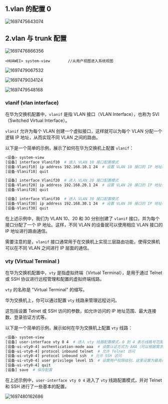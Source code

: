 ## 1.vlan 的配置 0

![1697475643074](image/华为配置2交换机配置/1697475643074.png)

## 2.vlan 与 trunk 配置

![1697476866356](image/华为配置2交换机配置/1697476866356.png)

```
<HUAWEI> system-view        //从用户视图进入系统视图
```

![1697479067532](image/华为配置2交换机配置/1697479067532.png)

![1697479034124](image/华为配置2交换机配置/1697479034124.png)

![1697479548168](image/华为配置2交换机配置/1697479548168.png)

### vlanif (vlan interface)

在华为交换机配置中，`vlanif` 是指 VLAN 接口（VLAN Interface），也称为 SVI（Switched Virtual Interface）。

`vlanif` 允许为每个 VLAN 创建一个虚拟接口，这样就可以为每个 VLAN 分配一个逻辑 IP 地址，从而实现不同 VLAN 之间的路由。

以下是一个简单的示例，展示了如何在华为交换机上配置 `vlanif`：

```bash
<设备> system-view
[设备] interface Vlanif10  # 进入 VLAN 10 接口配置模式
[设备-Vlanif10] ip address 192.168.10.1 24  # 设置 VLAN 10 接口的 IP 地址和子网掩码
[设备-Vlanif10] quit

[设备] interface Vlanif20  # 进入 VLAN 20 接口配置模式
[设备-Vlanif20] ip address 192.168.20.1 24  # 设置 VLAN 20 接口的 IP 地址和子网掩码
[设备-Vlanif20] quit

[设备] interface Vlanif30  # 进入 VLAN 30 接口配置模式
[设备-Vlanif30] ip address 192.168.30.1 24  # 设置 VLAN 30 接口的 IP 地址和子网掩码
[设备-Vlanif30] quit
```

在上述示例中，我们为 VLAN 10、20 和 30 分别创建了 `vlanif` 接口，并为每个接口分配了一个 IP 地址。这样，不同 VLAN 的设备就可以使用相应 VLAN 接口的 IP 地址进行路由通信。

需要注意的是，`vlanif` 接口通常用于在交换机上实现三层路由功能，使得交换机可以在不同 VLAN 之间进行 IP 层面的通信。

### vty (Virtual Terminal )

在华为交换机配置中，`vty` 是指虚拟终端（Virtual Terminal），是用于通过 Telnet 或 SSH 协议进行远程管理和配置的虚拟终端线路。

`vty` 的名称是 "Virtual Terminal" 的缩写。

华为交换机上，你可以通过配置 `vty` 线路来管理远程访问。

这包括设置 Telnet 或 SSH 访问的参数，如允许访问的 IP 地址范围、最大连接数、登录验证方式等。

以下是一个简单的示例，展示如何在华为交换机上配置 `vty` 线路：

```bash
<设备> system-view
[设备] user-interface vty 0 4  # 进入 vty 线路配置模式，0 到 4 表示线路号范围
[设备-ui-vty0-4] authentication-mode aaa  # 设置认证方式为 AAA（可以根据需求选择其他认证方式）
[设备-ui-vty0-4] protocol inbound telnet  # 允许 Telnet 访问
[设备-ui-vty0-4] protocol inbound ssh  # 允许 SSH 访问
[设备-ui-vty0-4] user privilege level 15  # 设置用户权限级别，这里设置为最高级别 15
[设备-ui-vty0-4] quit
[设备] save  # 保存配置
```

在上述示例中，`user-interface vty 0 4` 进入了 `vty` 线路配置模式，并对 Telnet 和 SSH 进行了一些基本的配置。

![1697480162686](image/华为配置2交换机配置/1697480162686.png)
